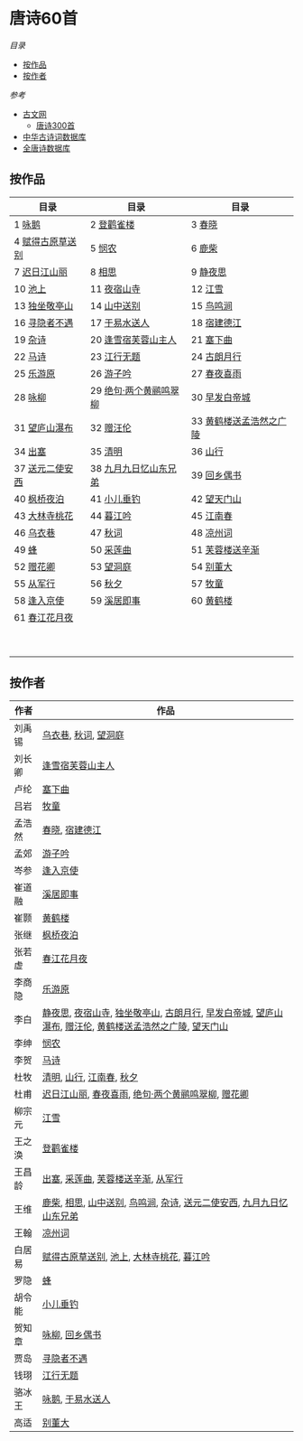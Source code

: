 # 唐诗60首


*目录*

- [按作品](#按作品)
- [按作者](#按作者)

*参考*
+ [古文网][古文网]
   - [唐诗300首][唐诗300首]
+ [中华古诗词数据库][中华古诗词数据库]
+ [全唐诗数据库][全唐诗数据库]


[古文网]:http://www.gushiwen.org/
[唐诗300首]:http://so.gushiwen.org/gushi/tangshi.aspx
[中华古诗词数据库]:https://github.com/chinese-poetry/chinese-poetry
[全唐诗数据库]:https://github.com/hxgdzyuyi/tang_poetry
## 按作品
 
| 目录 | 目录 | 目录 |
| -- | -- | -- |
| 1 [咏鹅][咏鹅] | 2 [登鹳雀楼][登鹳雀楼] | 3 [春晓][春晓] |
| 4 [赋得古原草送别][赋得古原草送别] | 5 [悯农][悯农] | 6 [鹿柴][鹿柴] |
| 7 [迟日江山丽][迟日江山丽] | 8 [相思][相思] | 9 [静夜思][静夜思] |
| 10 [池上][池上] | 11 [夜宿山寺][夜宿山寺] | 12 [江雪][江雪] |
| 13 [独坐敬亭山][独坐敬亭山] | 14 [山中送别][山中送别] | 15 [鸟鸣涧][鸟鸣涧] |
| 16 [寻隐者不遇][寻隐者不遇] | 17 [于易水送人][于易水送人] | 18 [宿建德江][宿建德江] |
| 19 [杂诗][杂诗] | 20 [逢雪宿芙蓉山主人][逢雪宿芙蓉山主人] | 21 [塞下曲][塞下曲] |
| 22 [马诗][马诗] | 23 [江行无题][江行无题] | 24 [古朗月行][古朗月行] |
| 25 [乐游原][乐游原] | 26 [游子吟][游子吟] | 27 [春夜喜雨][春夜喜雨] |
| 28 [咏柳][咏柳] | 29 [绝句·两个黄鹂鸣翠柳][绝句·两个黄鹂鸣翠柳] | 30 [早发白帝城][早发白帝城] |
| 31 [望庐山瀑布][望庐山瀑布] | 32 [赠汪伦][赠汪伦] | 33 [黄鹤楼送孟浩然之广陵][黄鹤楼送孟浩然之广陵] |
| 34 [出塞][出塞] | 35 [清明][清明] | 36 [山行][山行] |
| 37 [送元二使安西][送元二使安西] | 38 [九月九日忆山东兄弟][九月九日忆山东兄弟] | 39 [回乡偶书][回乡偶书] |
| 40 [枫桥夜泊][枫桥夜泊] | 41 [小儿垂钓][小儿垂钓] | 42 [望天门山][望天门山] |
| 43 [大林寺桃花][大林寺桃花] | 44 [暮江吟][暮江吟] | 45 [江南春][江南春] |
| 46 [乌衣巷][乌衣巷] | 47 [秋词][秋词] | 48 [凉州词][凉州词] |
| 49 [蜂][蜂] | 50 [采莲曲][采莲曲] | 51 [芙蓉楼送辛渐][芙蓉楼送辛渐] |
| 52 [赠花卿][赠花卿] | 53 [望洞庭][望洞庭] | 54 [别董大][别董大] |
| 55 [从军行][从军行] | 56 [秋夕][秋夕] | 57 [牧童][牧童] |
| 58 [逢入京使][逢入京使] | 59 [溪居即事][溪居即事] | 60 [黄鹤楼][黄鹤楼] |
| 61 [春江花月夜][春江花月夜] |  | |
| |  | |
| |  | |
| |  | |
| |  | |
| |  | |
| |  | |
| |  | |
| |  | |
| |  | |

## 按作者
 
| 作者 | 作品 |
| -- | -- |
| 刘禹锡 | [乌衣巷][乌衣巷], [秋词][秋词], [望洞庭][望洞庭] |
| 刘长卿 | [逢雪宿芙蓉山主人][逢雪宿芙蓉山主人] |
| 卢纶 | [塞下曲][塞下曲] |
| 吕岩 | [牧童][牧童] |
| 孟浩然 | [春晓][春晓], [宿建德江][宿建德江] |
| 孟郊 | [游子吟][游子吟] |
| 岑参 | [逢入京使][逢入京使] |
| 崔道融 | [溪居即事][溪居即事] |
| 崔颢 | [黄鹤楼][黄鹤楼] |
| 张继 | [枫桥夜泊][枫桥夜泊] |
| 张若虚 | [春江花月夜][春江花月夜] |
| 李商隐 | [乐游原][乐游原] |
| 李白 | [静夜思][静夜思], [夜宿山寺][夜宿山寺], [独坐敬亭山][独坐敬亭山], [古朗月行][古朗月行], [早发白帝城][早发白帝城], [望庐山瀑布][望庐山瀑布], [赠汪伦][赠汪伦], [黄鹤楼送孟浩然之广陵][黄鹤楼送孟浩然之广陵], [望天门山][望天门山] |
| 李绅 | [悯农][悯农] |
| 李贺 | [马诗][马诗] |
| 杜牧 | [清明][清明], [山行][山行], [江南春][江南春], [秋夕][秋夕] |
| 杜甫 | [迟日江山丽][迟日江山丽], [春夜喜雨][春夜喜雨], [绝句·两个黄鹂鸣翠柳][绝句·两个黄鹂鸣翠柳], [赠花卿][赠花卿] |
| 柳宗元 | [江雪][江雪] |
| 王之涣 | [登鹳雀楼][登鹳雀楼] |
| 王昌龄 | [出塞][出塞], [采莲曲][采莲曲], [芙蓉楼送辛渐][芙蓉楼送辛渐], [从军行][从军行] |
| 王维 | [鹿柴][鹿柴], [相思][相思], [山中送别][山中送别], [鸟鸣涧][鸟鸣涧], [杂诗][杂诗], [送元二使安西][送元二使安西], [九月九日忆山东兄弟][九月九日忆山东兄弟] |
| 王翰 | [凉州词][凉州词] |
| 白居易 | [赋得古原草送别][赋得古原草送别], [池上][池上], [大林寺桃花][大林寺桃花], [暮江吟][暮江吟] |
| 罗隐 | [蜂][蜂] |
| 胡令能 | [小儿垂钓][小儿垂钓] |
| 贺知章 | [咏柳][咏柳], [回乡偶书][回乡偶书] |
| 贾岛 | [寻隐者不遇][寻隐者不遇] |
| 钱珝 | [江行无题][江行无题] |
| 骆冰王 | [咏鹅][咏鹅], [于易水送人][于易水送人] |
| 高适 | [别董大][别董大] |
 
[咏鹅]:https://baike.baidu.com/item/咏鹅
[登鹳雀楼]:https://baike.baidu.com/item/登鹳雀楼
[春晓]:https://baike.baidu.com/item/春晓
[赋得古原草送别]:https://baike.baidu.com/item/赋得古原草送别
[悯农]:https://baike.baidu.com/item/悯农
[鹿柴]:https://baike.baidu.com/item/鹿柴
[迟日江山丽]:https://baike.baidu.com/item/迟日江山丽
[相思]:https://baike.baidu.com/item/相思
[静夜思]:https://baike.baidu.com/item/静夜思
[池上]:https://baike.baidu.com/item/池上
[夜宿山寺]:https://baike.baidu.com/item/夜宿山寺
[江雪]:https://baike.baidu.com/item/江雪
[独坐敬亭山]:https://baike.baidu.com/item/独坐敬亭山
[山中送别]:https://baike.baidu.com/item/山中送别
[鸟鸣涧]:https://baike.baidu.com/item/鸟鸣涧
[寻隐者不遇]:https://baike.baidu.com/item/寻隐者不遇
[于易水送人]:https://baike.baidu.com/item/于易水送人
[宿建德江]:https://baike.baidu.com/item/宿建德江
[杂诗]:https://baike.baidu.com/item/杂诗
[逢雪宿芙蓉山主人]:https://baike.baidu.com/item/逢雪宿芙蓉山主人
[塞下曲]:https://baike.baidu.com/item/塞下曲
[马诗]:https://baike.baidu.com/item/马诗
[江行无题]:https://baike.baidu.com/item/江行无题
[古朗月行]:https://baike.baidu.com/item/古朗月行
[乐游原]:https://baike.baidu.com/item/乐游原
[游子吟]:https://baike.baidu.com/item/游子吟
[春夜喜雨]:https://baike.baidu.com/item/春夜喜雨
[咏柳]:https://baike.baidu.com/item/咏柳
[绝句·两个黄鹂鸣翠柳]:https://baike.baidu.com/item/绝句·两个黄鹂鸣翠柳
[早发白帝城]:https://baike.baidu.com/item/早发白帝城
[望庐山瀑布]:https://baike.baidu.com/item/望庐山瀑布
[赠汪伦]:https://baike.baidu.com/item/赠汪伦
[黄鹤楼送孟浩然之广陵]:https://baike.baidu.com/item/黄鹤楼送孟浩然之广陵
[出塞]:https://baike.baidu.com/item/出塞
[清明]:https://baike.baidu.com/item/清明
[山行]:https://baike.baidu.com/item/山行
[送元二使安西]:https://baike.baidu.com/item/送元二使安西
[九月九日忆山东兄弟]:https://baike.baidu.com/item/九月九日忆山东兄弟
[回乡偶书]:https://baike.baidu.com/item/回乡偶书
[枫桥夜泊]:https://baike.baidu.com/item/枫桥夜泊
[小儿垂钓]:https://baike.baidu.com/item/小儿垂钓
[望天门山]:https://baike.baidu.com/item/望天门山
[大林寺桃花]:https://baike.baidu.com/item/大林寺桃花
[暮江吟]:https://baike.baidu.com/item/暮江吟
[江南春]:https://baike.baidu.com/item/江南春
[乌衣巷]:https://baike.baidu.com/item/乌衣巷
[秋词]:https://baike.baidu.com/item/秋词
[凉州词]:https://baike.baidu.com/item/凉州词
[蜂]:https://baike.baidu.com/item/蜂
[采莲曲]:https://baike.baidu.com/item/采莲曲
[芙蓉楼送辛渐]:https://baike.baidu.com/item/芙蓉楼送辛渐
[赠花卿]:https://baike.baidu.com/item/赠花卿
[望洞庭]:https://baike.baidu.com/item/望洞庭
[别董大]:https://baike.baidu.com/item/别董大
[从军行]:https://baike.baidu.com/item/从军行
[秋夕]:https://baike.baidu.com/item/秋夕
[牧童]:https://baike.baidu.com/item/牧童
[逢入京使]:https://baike.baidu.com/item/逢入京使
[溪居即事]:https://baike.baidu.com/item/溪居即事
[黄鹤楼]:https://baike.baidu.com/item/黄鹤楼
[春江花月夜]:https://baike.baidu.com/item/春江花月夜
